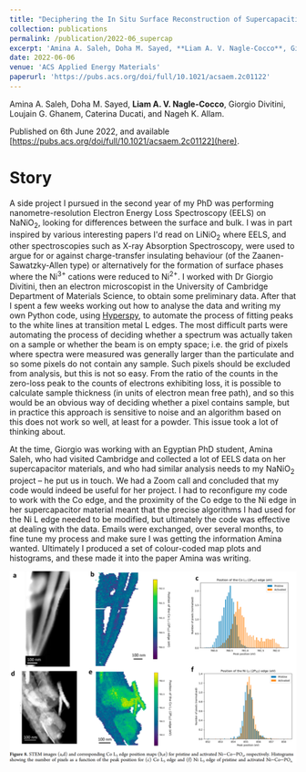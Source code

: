 ```yaml
---
title: "Deciphering the In Situ Surface Reconstruction of Supercapacitive Bimetallic Ni-Co Oxyphosphide during Electrochemical Activation Using Multivariate Statistical Analyses"
collection: publications
permalink: /publication/2022-06_supercap
excerpt: 'Amina A. Saleh, Doha M. Sayed, **Liam A. V. Nagle-Cocco**, Giorgio Divitini, Loujain G. Ghanem, Caterina Ducati, and Nageh K. Allam.'
date: 2022-06-06
venue: 'ACS Applied Energy Materials'
paperurl: 'https://pubs.acs.org/doi/full/10.1021/acsaem.2c01122'
---
```

Amina A. Saleh, Doha M. Sayed, **Liam A. V. Nagle-Cocco**, Giorgio Divitini, Loujain G. Ghanem, Caterina Ducati, and Nageh K. Allam.

Published on 6th June 2022, and available [https://pubs.acs.org/doi/full/10.1021/acsaem.2c01122](here).

# Story

A side project I pursued in the second year of my PhD was performing nanometre-resolution Electron Energy Loss Spectroscopy (EELS) on NaNiO<sub>2</sub>, looking for differences between the surface and bulk. I was in part inspired by various interesting papers I'd read on LiNiO<sub>2</sub> where EELS, and other spectroscopies such as X-ray Absorption Spectroscopy, were used to argue for or against charge-transfer insulating behaviour (of the Zaanen-Sawatzky-Allen type) or alternatively for the formation of surface phases where the Ni<sup>3+</sup> cations were reduced to Ni<sup>2+</sup>. I worked with Dr Giorgio Divitini, then an electron microscopist in the University of Cambridge Department of Materials Science, to obtain some preliminary data. After that I spent a few weeks working out how to analyse the data and writing my own Python code, using [Hyperspy](https://hyperspy.org/), to automate the process of fitting peaks to the white lines at transition metal L edges. The most difficult parts were automating the process of deciding whether a spectrum was actually taken on a sample or whether the beam is on empty space; i.e. the grid of pixels where spectra were measured was generally larger than the particulate and so some pixels do not contain any sample. Such pixels should be excluded from analysis, but this is not so easy. From the ratio of the counts in the zero-loss peak to the counts of electrons exhibiting loss, it is possible to calculate sample thickness (in units of electron mean free path), and so this would be an obvious way of deciding whether a pixel contains sample, but in practice this approach is sensitive to noise and an algorithm based on this does not work so well, at least for a powder. This issue took a lot of thinking about.

At the time, Giorgio was working with an Egyptian PhD student, Amina Saleh, who had visited Cambridge and collected a lot of EELS data on her supercapacitor materials, and who had similar analysis needs to my NaNiO<sub>2</sub> project – he put us in touch. We had a Zoom call and concluded that my code would indeed be useful for her project. I had to reconfigure my code to work with the Co edge, and the proximity of the Co edge to the Ni edge in her supercapacitor material meant that the precise algorithms I had used for the Ni L edge needed to be modified, but ultimately the code was effective at dealing with the data. Emails were exchanged, over several months, to fine tune my process and make sure I was getting the information Amina wanted. Ultimately I produced a set of colour-coded map plots and histograms, and these made it into the paper Amina was writing.

![Peak fitting at L edges](/images/SalehPaper_fig.png)
